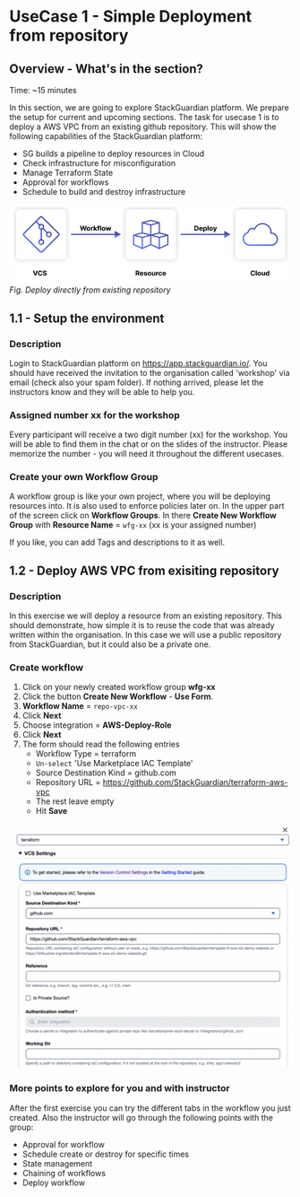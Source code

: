# UseCase 1 - Simple Deployment from repository

## Overview - What's in the section?
Time: ~15 minutes

In this section, we are going to explore StackGuardian platform. We prepare the setup for current and upcoming sections. The task for usecase 1 is to deploy a AWS VPC from an existing github repository. This will show the following capabilities of the StackGuardian platform: 

* SG builds a pipeline to deploy resources in Cloud
* Check infrastructure for misconfiguration
* Manage Terraform State
* Approval for workflows
* Schedule to build and destroy infrastructure


![UseCase 1](image/usecase1.png)
_Fig. Deploy directly from existing repository_

## 1.1 - Setup the environment
### Description
Login to StackGuardian platform on https://app.stackguardian.io/. You should have received the invitation to the organisation called 'workshop' via email (check also your spam folder). 
If nothing arrived, please let the instructors know and they will be able to help you. 

### Assigned number xx for the workshop
Every participant will receive a two digit number (xx) for the workshop. You will be able to find them in the chat or on the slides of the instructor. Please memorize the number - you will need it throughout the different usecases.

### Create your own Workflow Group
A workflow group is like your own project, where you will be deploying resources into. It is also used to enforce policies later on. 
In the upper part of the screen click on **Workflow Groups**. In there **Create New Workflow Group** with **Resource Name** = ``wfg-xx`` (xx is your assigned number)

If you like, you can add Tags and descriptions to it as well. 



## 1.2 - Deploy AWS VPC from exisiting repository
### Description
In this exercise we will deploy a resource from an existing repository. This should demonstrate, how simple it is to reuse the code that was already written within the organisation. In this case we will use a public repository from StackGuardian, but it could also be a private one.

### Create workflow

1. Click on your newly created workflow group **wfg-xx** 
2. Click the button **Create New Workflow** - **Use Form**.
3. **Workflow Name** = ``repo-vpc-xx``
4. Click **Next**
5. Choose integration = **AWS-Deploy-Role**
6. Click **Next** 
7. The form should read the following entries
    * Workflow Type = terraform
    * ``Un-select`` 'Use Marketplace IAC Template'
    * Source Destination Kind = github.com
    * Repository URL = https://github.com/StackGuardian/terraform-aws-vpc  
    * The rest leave empty
    * Hit **Save**

![Deployfromrepo](image/deployfromrepo.png)


### More points to explore for you and with instructor
After the first exercise you can try the different tabs in the workflow you just created. Also the instructor will go through the following points with the group:

* Approval for workflow
* Schedule create or destroy for specific times
* State management
* Chaining of workflows
* Deploy workflow
